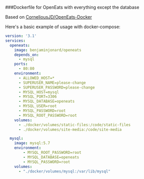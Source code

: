 ###Dockerfile for OpenEats with everything except the database

Based on [CorneliousJD/OpenEats-Docker](https://github.com/CorneliousJD/OpenEats-Docker)

Here's a basic example of usage with docker-compose:

```yaml
version: '3.1'
services:
  openeats:
    image: benjaminjonard/openeats
    depends_on:
      - mysql
    ports:
      - 80:80
    environment:
      - ALLOWED_HOST=*
      - SUPERUSER_NAME=please-change
      - SUPERUSER_PASSWORD=please-change
      - MYSQL_HOST=mysql
      - MYSQL_PORT=3306
      - MYSQL_DATABASE=openeats
      - MYSQL_USER=root
      - MYSQL_PASSWORD=root
      - MYSQL_ROOT_PASSWORD=root
    volumes:
      - ./docker/volumes/static-files:/code/static-files
      - ./docker/volumes/site-media:/code/site-media

  mysql:
    image: mysql:5.7
    environment:
        - MYSQL_ROOT_PASSWORD=root
        - MYSQL_DATABASE=openeats
        - MYSQL_PASSWORD=root
    volumes:
      - "./docker/volumes/mysql:/var/lib/mysql"
```
